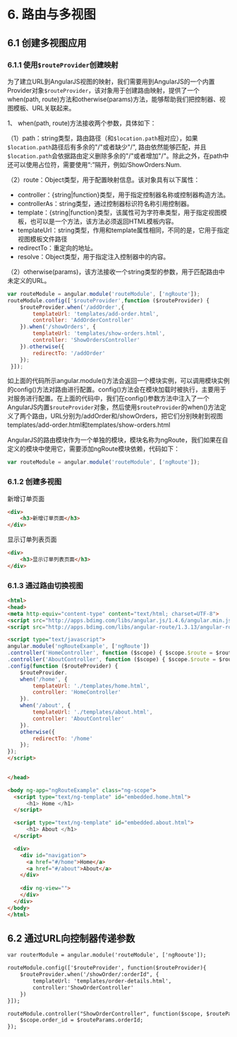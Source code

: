 # 6. 路由与多视图

## 6.1 创建多视图应用

### 6.1.1 使用`$routeProvider`创建映射

为了建立URL到AngularJS视图的映射，我们需要用到AngularJS的一个内置Provider对象`$routeProvider`，该对象用于创建路由映射，提供了一个when(path, route)方法和otherwise(params)方法，能够帮助我们把控制器、视图模板、URL关联起来。

1、 when(path, route)方法接收两个参数，具体如下：

（1）path：string类型，路由路径（和`$location.path`相对应），如果`$location.path`路径后有多余的"/"或者缺少"/", 路由依然能够匹配，并且`$location.path`会依据路由定义删除多余的"/"或者增加"/"。除此之外，在path中还可以使用占位符，需要使用“:”隔开，例如/ShowOrders:Num.

（2）route：Object类型，用于配置映射信息。该对象具有以下属性：

- controller：{string|function}类型，用于指定控制器名称或控制器构造方法。
- controllerAs：string类型，通过控制器标识符名称引用控制器。
- template：{string|function}类型，该属性可为字符串类型，用于指定视图模板，也可以是一个方法，该方法必须返回HTML模板内容。
- templateUrl：string类型，作用和template属性相同，不同的是，它用于指定视图模板文件路径
- redirectTo：重定向的地址。
- resolve：Object类型，用于指定注入控制器中的内容。

（2）otherwise(params)，该方法接收一个string类型的参数，用于匹配路由中未定义的URL。

```js
var routeModule = angular.module('routeModule', ['ngRoute']);
routeModule.config(['$routeProvider',function ($routeProvider) { 
    $routeProvider.when('/addOrder',{
        templateUrl: 'templates/add-order.html',
        controller: 'AddOrderController'
    }).when('/showOrders', {
        templateUrl: 'templates/show-orders.html',
        controller: 'ShowOrdersController'
    }).otherwise({
        redirectTo: '/addOrder'
    });
 }]);
```

如上面的代码所示angular.module()方法会返回一个模块实例，可以调用模块实例的config()方法对路由进行配置。config()方法会在模块加载时被执行，主要用于对服务进行配置。在上面的代码中，我们在config()参数方法中注入了一个AngularJS内置`$routeProvider`对象，然后使用`$routeProvider`的when()方法定义了两个路由，URL分别为/addOrder和/showOrders，把它们分别映射到视图templates/add-order.html和templates/show-orders.html

AngularJS的路由模块作为一个单独的模块，模块名称为ngRoute，我们如果在自定义的模块中使用它，需要添加ngRoute模块依赖，代码如下：

```js
var routeModule = angular.module('routeModule', ['ngRoute']);
```

### 6.1.2 创建多视图

新增订单页面

```html
<div>
    <h3>新增订单页面</h3>
</div>
```

显示订单列表页面

```html
<div>
    <h3>显示订单列表页面</h3>
</div>
```

### 6.1.3 通过路由切换视图

```html
<html>
<head>
<meta http-equiv="content-type" content="text/html; charset=UTF-8">
<script src="http://apps.bdimg.com/libs/angular.js/1.4.6/angular.min.js" rel="external nofollow"  rel="external nofollow" ></script>
<script src="http://apps.bdimg.com/libs/angular-route/1.3.13/angular-route.js" rel="external nofollow"  rel="external nofollow" ></script>

<script type="text/javascript">
angular.module('ngRouteExample', ['ngRoute'])
.controller('HomeController', function ($scope) { $scope.$route = $route;})
.controller('AboutController', function ($scope) { $scope.$route = $route;})
.config(function ($routeProvider) {
    $routeProvider.
    when('/home', {
        templateUrl: './templates/home.html',
        controller: 'HomeController'
    }).
    when('/about', {
        templateUrl: './templates/about.html',
        controller: 'AboutController'
    }).
    otherwise({
        redirectTo: '/home'
    });
});
</script>

  
</head>

<body ng-app="ngRouteExample" class="ng-scope">
  <script type="text/ng-template" id="embedded.home.html">
      <h1> Home </h1>
  </script>

  <script type="text/ng-template" id="embedded.about.html">
      <h1> About </h1>
  </script>

  <div> 
    <div id="navigation">  
      <a href="#/home">Home</a>
      <a href="#/about">About</a>
    </div>
      
    <div ng-view="">
    </div>
  </div>
</body>
</html>
```

## 6.2 通过URL向控制器传递参数

```html
var routerModule = angular.module('routeModule', ['ngRooute']);

routeModule.config(['$routeProvider', function($routeProvider){
    $routeProvider.when('/showOrder/:orderId", {
        templateUrl: 'templates/order-details.html',
        controller:'ShowOrderController'
    })
}]);

routeModule.controller("ShowOrderController", function($scope, $routeParams){
    $scope.order_id = $routeParams.orderId;
});
```
